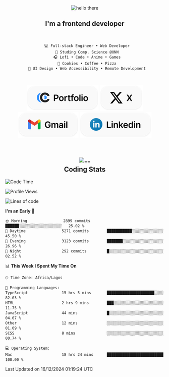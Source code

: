 <div align="center">
  
  <img src="https://readme-typing-svg.demolab.com?font=Fira+Code&weight=600&size=24&duration=4000&pause=300&color=3291FF&center=true&vCenter=true&random=false&width=300&height=24&lines=Hey+There;Hola;Namaste;Aloha;Bonjour;Konnichiwa" alt="hello there" height="36" width="300" />
  <h2>I'm a frontend developer</h2>
  
</div>

<br/>

<div align="center">
  
  ```
    💻 Full-stack Engineer • Web Developer
    💼 Studing Comp. Science @UNN
    🎧 Lofi • Code • Anime • Games
    🍪 Cookies • Coffee • Pizza
    📖 UI Design • Web Accessibility • Remote Development
  ```

</div>

<br/>

<div align="center">

  [![portfolio](./assets/badge-portfolio.svg)](https://okoyecharles.com)
  [![X](./assets/badge-x.svg)](https://x.com/okoyecharlesk)
  [![mail](./assets/badge-mail.svg)](mailto:okoyecharles509@gmail.com)
  [![linkedin](./assets/badge-linkedin.svg)](https://linkedin.com/in/okoyecharles)
  
</div>

<br/>



<div align="center">

  <h2>
    <img src="https://media.giphy.com/media/UVG0BN8TOMKkPOJS6e/giphy.gif?cid=790b7611dhvp8dydhh4r22mjr73owy4d5zzlo7s5zyk60w8s&ep=v1_stickers_search&rid=giphy.gif&ct=s" alt="--" height="50" width="50" />
    <br/>
    Coding Stats
  </h2>
  
</div>

<!--START_SECTION:waka-->
![Code Time](http://img.shields.io/badge/Code%20Time-499%20hrs%202%20mins-blue)

![Profile Views](http://img.shields.io/badge/Profile%20Views-1-blue)

![Lines of code](https://img.shields.io/badge/From%20Hello%20World%20I%27ve%20Written-8.6%20million%20lines%20of%20code-blue)

**I'm an Early 🐤** 

```text
🌞 Morning                2899 commits        ██████░░░░░░░░░░░░░░░░░░░   25.02 % 
🌆 Daytime                5271 commits        ███████████░░░░░░░░░░░░░░   45.50 % 
🌃 Evening                3123 commits        ███████░░░░░░░░░░░░░░░░░░   26.96 % 
🌙 Night                  292 commits         █░░░░░░░░░░░░░░░░░░░░░░░░   02.52 % 
```


📊 **This Week I Spent My Time On** 

```text
🕑︎ Time Zone: Africa/Lagos

💬 Programming Languages: 
TypeScript               15 hrs 5 mins       █████████████████████░░░░   82.03 % 
HTML                     2 hrs 9 mins        ███░░░░░░░░░░░░░░░░░░░░░░   11.75 % 
JavaScript               44 mins             █░░░░░░░░░░░░░░░░░░░░░░░░   04.07 % 
Other                    12 mins             ░░░░░░░░░░░░░░░░░░░░░░░░░   01.09 % 
SCSS                     8 mins              ░░░░░░░░░░░░░░░░░░░░░░░░░   00.74 % 

💻 Operating System: 
Mac                      18 hrs 24 mins      █████████████████████████   100.00 % 
```


 Last Updated on 16/12/2024 01:19:24 UTC
<!--END_SECTION:waka-->
